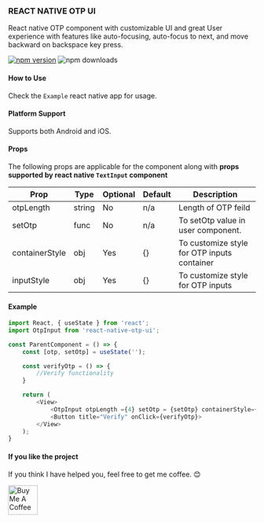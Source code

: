 ### REACT NATIVE OTP UI

React native OTP component with customizable UI and great User experience with features like auto-focusing, auto-focus to next, and move backward on backspace key press.

[![npm version](https://badge.fury.io/js/react-native-otp-ui.svg)](https://badge.fury.io/js/react-native-otp-ui)
![npm downloads](https://img.shields.io/npm/dw/react-native-otp-ui)

#### How to Use

Check the `Example` react native app for usage.

#### Platform Support

Supports both Android and iOS.

#### Props

The following props are applicable for the component along with **props supported by react native `TextInput` component**

| Prop                 | Type   | Optional | Default      | Description                                        |
| -------------------- | ------ | -------- | ------------ | ---------------------------------------------------
| otpLength            | string | No       | n/a          | Length of OTP feild                                |
| setOtp               | func   | No       | n/a          | To setOtp value in user component.                 |
| containerStyle       | obj    | Yes      | {}           | To customize style for OTP inputs container        |
| inputStyle           | obj    | Yes      | {}           | To customize style for OTP inputs                  |

#### Example

```javascript
import React, { useState } from 'react';
import OtpInput from 'react-native-otp-ui';

const ParentComponent = () => {
    const [otp, setOtp] = useState('');

    const verifyOtp = () => {
        //Verify functionality
    }

    return (
        <View>
            <OtpInput otpLength ={4} setOtp = {setOtp} containerStyle={backgroundColor:'yellow'} inputStyle ={backgroundColor:'red'} >
            <Button title="Verify" onClick={verifyOtp}>
        </View>
    );
}
```

#### If you like the project

If you think I have helped you, feel free to get me coffee. 😊

<a href="https://www.buymeacoffee.com/naveenvignesh" target="_blank"><img src="https://cdn.buymeacoffee.com/buttons/v2/default-blue.png" alt="Buy Me A Coffee" height="60" ></a>

